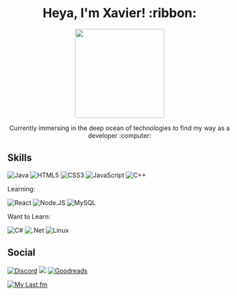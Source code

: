 <h1 align="center">
Heya, I'm Xavier! :ribbon:
</h1>

<p align="center">
  <img width="200" height="200" src="https://user-images.githubusercontent.com/105865102/232114237-843f9c21-0fbd-4397-8b7b-e6280944f685.gif">
</p>

<p align="center">
    Currently immersing in the deep ocean of technologies to find my way as a developer :computer:
</p>


## Skills
![Java](https://img.shields.io/badge/java-%23ED8B00.svg?style=for-the-badge&logo=java&logoColor=white)
![HTML5](https://img.shields.io/badge/html5-%23E34F26.svg?style=for-the-badge&logo=html5&logoColor=white)
![CSS3](https://img.shields.io/badge/css3-%231572B6.svg?style=for-the-badge&logo=css3&logoColor=white)
![JavaScript](https://img.shields.io/badge/javascript-%23323330.svg?style=for-the-badge&logo=javascript&logoColor=%23F7DF1E)
![C++](https://img.shields.io/badge/c++-%2300599C.svg?style=for-the-badge&logo=c%2B%2B&logoColor=white)

Learning:

![React](https://img.shields.io/badge/react-%2320232a.svg?style=for-the-badge&logo=react&logoColor=%2361DAFB)
![Node.JS](https://img.shields.io/badge/Node.js-43853D?style=for-the-badge&logo=node.js&logoColor=white)
![MySQL](https://img.shields.io/badge/MySQL-00000F?style=for-the-badge&logo=mysql&logoColor=white)

Want to Learn:

![C#](https://img.shields.io/badge/c%23-%23239120.svg?style=for-the-badge&logo=c-sharp&logoColor=white)
![.Net](https://img.shields.io/badge/.NET-5C2D91?style=for-the-badge&logo=.net&logoColor=white)
![Linux](https://img.shields.io/badge/Linux-FCC624?style=for-the-badge&logo=linux&logoColor=black)

## Social
[![Discord](https://img.shields.io/badge/Discord-7289DA?style=for-the-badge&logo=discord&logoColor=white)](https://discordapp.com/users/152193337799999488/)
[![](https://img.shields.io/badge/Telegram-2CA5E0?style=for-the-badge&logo=telegram&logoColor=white)](https://t.me/xAEvi02)
[![Goodreads](https://img.shields.io/badge/Goodreads-F3F1EA?style=for-the-badge&logo=goodreads&logoColor=372213)](https://www.goodreads.com/user/show/152549938-xaevi)

[![My Last.fm](https://lastfm-recently-played.vercel.app/api?user=xEAvi)](https://www.last.fm/user/xEAvi)



